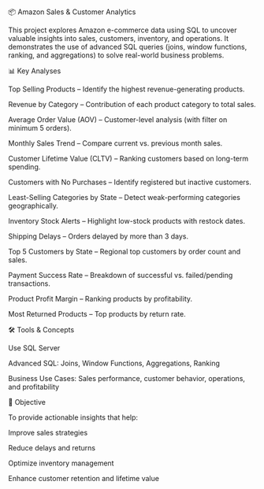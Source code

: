 
📦 Amazon Sales & Customer Analytics 

This project explores Amazon e-commerce data using SQL to uncover valuable insights into sales, customers, inventory, and operations.
It demonstrates the use of advanced SQL queries (joins, window functions, ranking, and aggregations) to solve real-world business problems.

📊 Key Analyses

Top Selling Products – Identify the highest revenue-generating products.

Revenue by Category – Contribution of each product category to total sales.

Average Order Value (AOV) – Customer-level analysis (with filter on minimum 5 orders).

Monthly Sales Trend – Compare current vs. previous month sales.

Customer Lifetime Value (CLTV) – Ranking customers based on long-term spending.

Customers with No Purchases – Identify registered but inactive customers.

Least-Selling Categories by State – Detect weak-performing categories geographically.

Inventory Stock Alerts – Highlight low-stock products with restock dates.

Shipping Delays – Orders delayed by more than 3 days.

Top 5 Customers by State – Regional top customers by order count and sales.

Payment Success Rate – Breakdown of successful vs. failed/pending transactions.

Product Profit Margin – Ranking products by profitability.

Most Returned Products – Top products by return rate.

🛠️ Tools & Concepts

 Use SQL Server 

Advanced SQL: Joins, Window Functions, Aggregations, Ranking

Business Use Cases: Sales performance, customer behavior, operations, and profitability

🎯 Objective

To provide actionable insights that help:

Improve sales strategies

Reduce delays and returns

Optimize inventory management

Enhance customer retention and lifetime value
